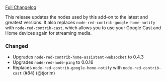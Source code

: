 [Full Changelog][changelog]

This release updates the nodes used by this add-on to the latest and greatest versions.
It also replaces `node-red-contrib-google-home-notify` with `node-red-contrib-cast`, which allows you to use your Google Cast and Home devices again for streaming media.

### Changed

- Upgrades `node-red-contrib-home-assistant-websocket` to 0.4.3
- Upgrades `node-red-node-ping` to 0.0.16
- Replaces `node-red-contrib-google-home-notify` with `node-red-contrib-cast` (#84) (@tjorim)

[changelog]: https://github.com/hassio-addons/addon-node-red/compare/v1.2.0...v1.2.1